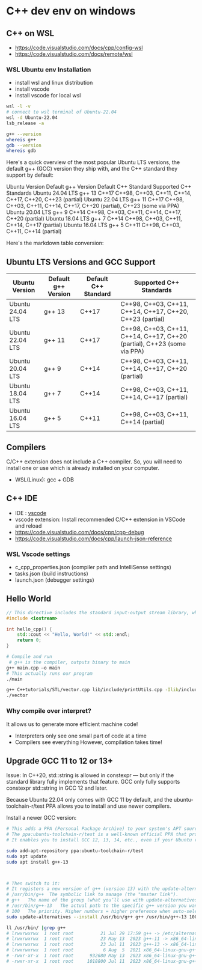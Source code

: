 

# C++ dev env on windows

## C++ on WSL

- https://code.visualstudio.com/docs/cpp/config-wsl
- https://code.visualstudio.com/docs/remote/wsl
  
### WSL Ubuntu env Installation

 - install wsl and linux distribution
 - install vscode
 - install vscode for local wsl

```bash
wsl -l -v 
# connect to wsl terminal of Ubuntu-22.04
wsl -d Ubuntu-22.04 
lsb_release -a

g++ --version
whereis g++
gdb --version
whereis gdb
```


Here's a quick overview of the most popular Ubuntu LTS versions, the default g++ (GCC) version they ship with, and the C++ standard they support by default:

Ubuntu Version	Default g++ Version	Default C++ Standard	Supported C++ Standards
Ubuntu 24.04 LTS	g++ 13	C++17	C++98, C++03, C++11, C++14, C++17, C++20, C++23 (partial)
Ubuntu 22.04 LTS	g++ 11	C++17	C++98, C++03, C++11, C++14, C++17, C++20 (partial), C++23 (some via PPA)
Ubuntu 20.04 LTS	g++ 9	C++14	C++98, C++03, C++11, C++14, C++17, C++20 (partial)
Ubuntu 18.04 LTS	g++ 7	C++14	C++98, C++03, C++11, C++14, C++17 (partial)
Ubuntu 16.04 LTS	g++ 5	C++11	C++98, C++03, C++11, C++14 (partial)

Here's the markdown table conversion:

## Ubuntu LTS Versions and GCC Support

| Ubuntu Version | Default g++ Version | Default C++ Standard | Supported C++ Standards |
|----------------|---------------------|----------------------|-------------------------|
| Ubuntu 24.04 LTS | g++ 13 | C++17 | C++98, C++03, C++11, C++14, C++17, C++20, C++23 (partial) |
| Ubuntu 22.04 LTS | g++ 11 | C++17 | C++98, C++03, C++11, C++14, C++17, C++20 (partial), C++23 (some via PPA) |
| Ubuntu 20.04 LTS | g++ 9 | C++14 | C++98, C++03, C++11, C++14, C++17, C++20 (partial) |
| Ubuntu 18.04 LTS | g++ 7 | C++14 | C++98, C++03, C++11, C++14, C++17 (partial) |
| Ubuntu 16.04 LTS | g++ 5 | C++11 | C++98, C++03, C++11, C++14 (partial) |

## Compilers

C/C++ extension does not include a C++ compiler. So, you will need to install one or use which is already installed on your computer.

- WSL(Linux): gcc + GDB

## C++ IDE 

- IDE : [vscode](https://code.visualstudio.com/docs/languages/cpp)
- vscode extension: Install recommended C/C++ extension in VSCode and reload
- https://code.visualstudio.com/docs/cpp/cpp-debug
- https://code.visualstudio.com/docs/cpp/launch-json-reference

### WSL Vscode settings

- c_cpp_properties.json (compiler path and IntelliSense settings)
- tasks.json (build instructions)
- launch.json (debugger settings)

## Hello World

```cpp
// This directive includes the standard input-output stream library, which allows us to use std::cout for printing to the console.
#include <iostream>

int hello_cpp() {
    std::cout << "Hello, World!" << std::endl;
    return 0;
}
```

```bash
# Compile and run
 # g++ is the compiler, outputs binary to main
g++ main.cpp –o main
# This actually runs our program 
./main		

g++ C++tutorials/STL/vector.cpp lib/include/printUtils.cpp -Ilib/include -o vector
./vector
```

### Why compile over interpret?

It allows us to generate more efficient machine code!
- Interpreters only see one small part of code at a time
- Compilers see everything
However, compilation takes time!



## Upgrade GCC 11 to 12 or 13+

Issue:
In C++20, std::string is allowed in constexpr — but only if the standard library fully implements that feature. GCC only fully supports constexpr std::string in GCC 12 and later.


Because Ubuntu 22.04 only comes with GCC 11 by default, and the ubuntu-toolchain-r/test PPA allows you to install and use newer compilers.

Install a newer GCC version:

```bash
# This adds a PPA (Personal Package Archive) to your system's APT sources.
# The ppa:ubuntu-toolchain-r/test is a well-known official PPA that provides newer versions of GCC, G++, etc. for Ubuntu.
# It enables you to install GCC 12, 13, 14, etc., even if your Ubuntu release only ships with GCC 11.

sudo add-apt-repository ppa:ubuntu-toolchain-r/test
sudo apt update
sudo apt install g++-13



# Then switch to it:
# It registers a new version of g++ (version 13) with the update-alternatives system, so you can easily switch between multiple installed versions of g++ on your system.
# /usr/bin/g++	The symbolic link to manage (the "master link").
# g++	The name of the group (what you’ll use with update-alternatives --config).
# /usr/bin/g++-13	The actual path to the specific g++ version you want to register (in this case, version 13).
# 100	The priority. Higher numbers = higher preference when auto-selecting the default.
sudo update-alternatives --install /usr/bin/g++ g++ /usr/bin/g++-13 100

ll /usr/bin/ |grep g++
# lrwxrwxrwx  1 root root          21 Jul 29 17:59 g++ -> /etc/alternatives/g++*
# lrwxrwxrwx  1 root root          23 May 13  2023 g++-11 -> x86_64-linux-gnu-g++-11*
# lrwxrwxrwx  1 root root          23 Jul 11  2023 g++-13 -> x86_64-linux-gnu-g++-13*
# lrwxrwxrwx  1 root root           6 Aug  5  2021 x86_64-linux-gnu-g++ -> g++-11*
# -rwxr-xr-x  1 root root      932680 May 13  2023 x86_64-linux-gnu-g++-11*
# -rwxr-xr-x  1 root root     1018800 Jul 11  2023 x86_64-linux-gnu-g++-13*

```

